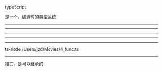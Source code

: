 typeScript

是一个，编译时的类型系统





<hr>



<hr>




<hr>



<hr>



<hr>





ts-node /Users/jzd/Movies/4_func.ts 



<hr>



接口，是可以继承的



